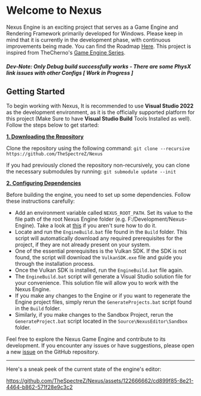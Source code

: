 # Welcome to Nexus 
Nexus Engine is an exciting project that serves as a Game Engine and Rendering Framework primarily developed for Windows. Please keep in mind that it is currently in the development phase, with continuous improvements being made. You can find the Roadmap [Here](https://trello.com/b/U7P1rx0g/nexus-engine).
This project is inspired from TheCherno's [Game Engine Series](https://hazelengine.com/).

##### Dev-Note: Only Debug build successfully works - There are some PhysX link issues with other Configs [ Work in Progress ]

## Getting Started

To begin working with Nexus, It is recommended to use **Visual Studio 2022** as the development environment, as it is the officially supported platform for this project (Make Sure to have **Visual Studio Build** Tools Installed as well). Follow the steps below to get started:

<ins>**1. Downloading the Repository**</ins>

Clone the repository using the following command: `git clone --recursive https://github.com/TheSpectreZ/Nexus`

If you had previously cloned the repository non-recursively, you can clone the necessary submodules by running: `git submodule update --init`

<ins>**2. Configuring Dependencies**</ins>

Before building the engine, you need to set up some dependencies. Follow these instructions carefully:

- Add an environment variable called `NEXUS_ROOT_PATH`. Set its value to the file path of the root Nexus Engine folder (e.g. F:/Development/Nexus-Engine). Take a look at [this](https://docs.oracle.com/en/database/oracle/machine-learning/oml4r/1.5.1/oread/creating-and-modifying-environment-variables-on-windows.html) if you aren't sure how to do it.
- Locate and run the `EngineBuild.bat` file found in the `Build` folder. This script will automatically download any required prerequisites for the project, if they are not already present on your system.
- One of the essential prerequisites is the Vulkan SDK. If the SDK is not found, the script will download the `VulkanSDK.exe` file and guide you through the installation process.
- Once the Vulkan SDK is installed, run the `EngineBuild.bat` file again.
- The `EngineBuild.bat` script will generate a Visual Studio solution file for your convenience. This solution file will allow you to work with the Nexus Engine.
- If you make any changes to the Engine or if you want to regenerate the Engine project files, simply rerun the `GenerateProjects.bat` script found in the `Build` folder.
- Similarly, if you make changes to the Sandbox Project, rerun the `GenerateProject.bat` script located in the `Source\NexusEditor\Sandbox` folder.

Feel free to explore the Nexus Game Engine and contribute to its development. If you encounter any issues or have suggestions, please open a new [issue](https://github.com/TheSpectreZ/Nexus/issues) on the GitHub repository.

---
Here's a sneak peek of the current state of the engine's editor:


https://github.com/TheSpectreZ/Nexus/assets/122666662/cd899f85-8e21-4464-b862-571f28e9c3c2


